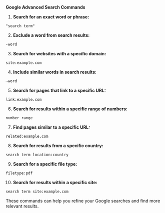 <p><strong>Google Advanced Search Commands</strong></p>

<ol>
  <li><strong>Search for an exact word or phrase:</strong></li>
</ol>

<pre><code class="language-sh">"search term"</code></pre>

<ol start="2">
  <li><strong>Exclude a word from search results:</strong></li>
</ol>

<pre><code class="language-sh">-word</code></pre>

<ol start="3">
  <li><strong>Search for websites with a specific domain:</strong></li>
</ol>

<pre><code class="language-sh">site:example.com</code></pre>

<ol start="4">
  <li><strong>Include similar words in search results:</strong></li>
</ol>

<pre><code class="language-sh">~word</code></pre>

<ol start="5">
  <li><strong>Search for pages that link to a specific URL:</strong></li>
</ol>

<pre><code class="language-sh">link:example.com</code></pre>

<ol start="6">
  <li><strong>Search for results within a specific range of numbers:</strong></li>
</ol>

<pre><code class="language-sh">number range</code></pre>

<ol start="7">
  <li><strong>Find pages similar to a specific URL:</strong></li>
</ol>

<pre><code class="language-sh">related:example.com</code></pre>

<ol start="8">
  <li><strong>Search for results from a specific country:</strong></li>
</ol>

<pre><code class="language-sh">search term location:country</code></pre>

<ol start="9">
  <li><strong>Search for a specific file type:</strong></li>
</ol>

<pre><code class="language-sh">filetype:pdf</code></pre>

<ol start="10">
  <li><strong>Search for results within a specific site:</strong></li>
</ol>

<pre><code class="language-sh">search term site:example.com</code></pre>

<p>These commands can help you refine your Google searches and find more relevant results.</p>
